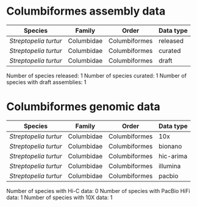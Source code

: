 # Columbiformes assembly data

| Species | Family | Order | Data type |
| -- | --- | --- | --- |
| *Streptopelia turtur* | Columbidae | Columbiformes | released |
| *Streptopelia turtur* | Columbidae | Columbiformes | curated |
| *Streptopelia turtur* | Columbidae | Columbiformes | draft |

Number of species released: 1
Number of species curated: 1
Number of species with draft assemblies: 1

# Columbiformes genomic data

| Species | Family | Order | Data type |
| -- | --- | --- | --- |
| *Streptopelia turtur* | Columbidae | Columbiformes | 10x |
| *Streptopelia turtur* | Columbidae | Columbiformes | bionano |
| *Streptopelia turtur* | Columbidae | Columbiformes | hic-arima |
| *Streptopelia turtur* | Columbidae | Columbiformes | illumina |
| *Streptopelia turtur* | Columbidae | Columbiformes | pacbio |

Number of species with Hi-C data: 0
Number of species with PacBio HiFi data: 1
Number of species with 10X data: 1
